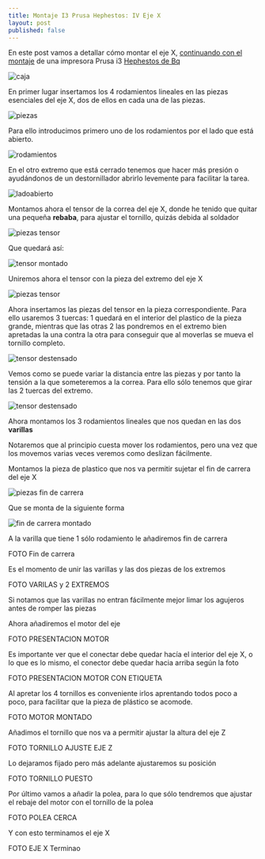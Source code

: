 ```yaml
---
title: Montaje I3 Prusa Hephestos: IV Eje X
layout: post
published: false
---
```

En este post vamos a detallar cómo montar el eje X, [continuando con el montaje](http://blog.elcacharreo.com/tag/hephestos/) de una impresora Prusa i3 [Hephestos de Bq](http://bq.com/es/prusa)

![caja](https://lh4.googleusercontent.com/-rdVyzwV4zpo/VVWUwvCw-AI/AAAAAAAA6_4/5A0sgjSBaqk/w628-h471-no/IMG_20150514_224305.jpg)

En primer lugar insertamos los 4 rodamientos lineales en las piezas esenciales del eje X, dos de ellos en cada una de las piezas. 

![piezas](https://lh6.googleusercontent.com/-ash_NAf8A9w/VVU88Ez1AkI/AAAAAAAA61U/28kYLMd_2kY/w628-h471-no/IMG_20150514_224433.jpg)

Para ello introducimos primero uno de los rodamientos por el lado que está abierto. 

![rodamientos](https://lh4.googleusercontent.com/-uqvnBuH0_kE/VVU8-jhjaGI/AAAAAAAA61g/g2KAT_Q8CI0/w628-h471-no/IMG_20150514_224730.jpg)

En el otro extremo que está cerrado tenemos que hacer más presión o ayudándonos de un destornillador abrirlo levemente para facilitar la tarea.

![ladoabierto](https://lh4.googleusercontent.com/-s8s_hQ4S6Dw/VVU9Ay29XuI/AAAAAAAA61s/jUF4lx6vQi4/w628-h471-no/IMG_20150514_224749.jpg)

Montamos ahora el tensor de la correa del eje X, donde he tenido que quitar una pequeña **rebaba**, para ajustar el tornillo, quizás debida al soldador

![piezas tensor](https://lh4.googleusercontent.com/-CgRRb-wrTt0/VVU9HcDuTBI/AAAAAAAA7BU/eBT-4ym2PCo/w628-h471-no/IMG_20150514_231106.jpg)

Que quedará así:

![tensor montado](https://lh4.googleusercontent.com/-d_u19VzPyBc/VVU9JaOZo8I/AAAAAAAA62c/VOJSaBBAE4w/w628-h471-no/IMG_20150514_231627.jpg)

Uniremos ahora el tensor con la pieza del extremo del eje X

![piezas tensor](https://lh6.googleusercontent.com/-uFEja3rOTCI/VVU9NqLDJuI/AAAAAAAA620/Z3nXGdcHNW4/w628-h471-no/IMG_20150514_231854.jpg)

Ahora insertamos las piezas del tensor en la pieza correspondiente. Para ello usaremos 3 tuercas: 1 quedará en el interior del plastico de la pieza grande, mientras que las otras 2 las pondremos en el extremo bien apretadas la una contra la otra para conseguir que al moverlas se mueva el tornillo completo.

![tensor destensado](https://lh4.googleusercontent.com/-LLmLejLKOKs/VVU9QNGGvsI/AAAAAAAA63A/cv-xd8L01R4/w628-h471-no/IMG_20150514_232207.jpg)

Vemos como se puede variar la distancia entre las piezas y por tanto la tensión a la que someteremos a la correa. Para ello sólo tenemos que girar las 2 tuercas del extremo.

![tensor destensado](https://lh6.googleusercontent.com/-N363hpEAJbw/VVU9SESOGBI/AAAAAAAA63M/VT6YTvaLOsM/w628-h471-no/IMG_20150514_232220.jpg)

Ahora montamos los 3 rodamientos lineales que nos quedan en las dos **varillas**


Notaremos que al principio cuesta mover los rodamientos, pero una vez que los movemos varias veces veremos como deslizan fácilmente.

Montamos la pieza de plastico que nos va permitir sujetar el fin de carrera del eje X


![piezas fin de carrera](https://lh6.googleusercontent.com/-epIqL449uVs/VVU9DEI4J9I/AAAAAAAA614/Rd4kiBQO0uw/w628-h471-no/IMG_20150514_230225.jpg)


Que se monta de la siguiente forma

![fin de carrera montado](https://lh4.googleusercontent.com/-N1XB21WwP-c/VVU9FAqVV1I/AAAAAAAA62E/IeISxDj5fx4/w628-h471-no/IMG_20150514_230458.jpg)

A la varilla que tiene 1 sólo rodamiento le añadiremos fin de carrera

FOTO Fin de carrera

Es el momento de unir las varillas y las dos piezas de los extremos

FOTO VARILAS y 2 EXTREMOS

Si notamos que las varillas no entran fácilmente mejor limar los agujeros antes de romper las piezas

Ahora añadiremos el motor del eje

FOTO PRESENTACION MOTOR 

Es importante ver que el conectar debe quedar hacía el interior del eje X, o lo que es lo mismo, el conector debe quedar hacia arriba según la foto

FOTO PRESENTACION MOTOR CON ETIQUETA

Al apretar los 4 tornillos es conveniente irlos aprentando todos poco a poco, para facilitar que la pieza de plástico se acomode.

FOTO MOTOR MONTADO

Añadimos el tornillo que nos va a permitir ajustar la altura del eje Z

FOTO TORNILLO AJUSTE EJE Z

Lo dejaramos fijado pero más adelante ajustaremos su posición

FOTO TORNILLO PUESTO

Por último vamos a añadir la polea, para lo que sólo tendremos que ajustar el rebaje del motor con el tornillo de la polea

FOTO POLEA CERCA

Y con esto terminamos el eje X

FOTO EJE X Terminao